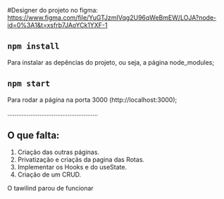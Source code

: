 #Designer do projeto no figma:
https://www.figma.com/file/YuGTJzmIVqg2U96qWeBmEW/LOJA?node-id=0%3A1&t=xsfrb7JAoYCk1YXF-1

## `npm install`

Para instalar as depências do projeto, ou seja, a página node_modules;

## `npm start`

Para rodar a página na porta 3000 (http://localhost:3000);

...................................................

## O que falta:
1. Criação das outras páginas.
2. Privatização e criaçãs da pagina das Rotas.
3. Implementar os Hooks e do useState.
4. Criação de um CRUD.



O tawilind parou de funcionar